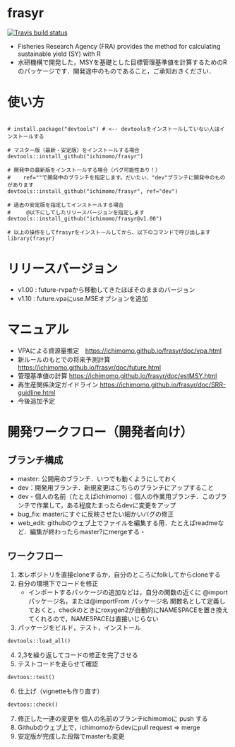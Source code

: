# frasyr
  [![Travis build status](https://travis-ci.com/ichimomo/frasyr.svg?branch=master)](https://travis-ci.com/ichimomo/frasyr)
- Fisheries Research Agency (FRA) provides the method for calculating sustainable yield (SY) with R
- 水研機構で開発した，MSYを基礎とした目標管理基準値を計算するためのRのパッケージです．開発途中のものであること，ご承知おきください．

# 使い方

```

# install.package("devtools") # <-- devtoolsをインストールしていない人はインストールする

# マスター版（最新・安定版）をインストールする場合
devtools::install_github("ichimomo/frasyr") 

# 開発中の最新版をインストールする場合（バグ可能性あり！）
#    ref=""で開発中のブランチを指定します。だいたい、"dev"ブランチに開発中のものがあります
devtools::install_github("ichimomo/frasyr", ref="dev") 

# 過去の安定版を指定してインストールする場合
#     @以下にしてしたリリースバージョンを指定します
devtools::install_github("ichimomo/frasyr@v1.00")

# 以上の操作をしてfrasyrをインストールしてから、以下のコマンドで呼び出します
library(frasyr) 

```

# リリースバージョン
- v1.00 : future-rvpaから移動してきたほぼそのままのバージョン
- v1.10 : future.vpaにuse.MSEオプションを追加

# マニュアル
- VPAによる資源量推定　https://ichimomo.github.io/frasyr/doc/vpa.html
- 新ルールのもとでの将来予測計算 https://ichimomo.github.io/frasyr/doc/future.html
- 管理基準値の計算 https://ichimomo.github.io/frasyr/doc/estMSY.html
- 再生産関係決定ガイドライン https://ichimomo.github.io/frasyr/doc/SRR-guidline.html
- 今後追加予定



# 開発ワークフロー（開発者向け）
## ブランチ構成
- master: 公開用のブランチ．いつでも動くようにしておく
- dev：開発用ブランチ．新規変更はこちらのブランチにアップすること
- dev - 個人の名前（たとえばichimomo）：個人の作業用ブランチ．このブランチで作業して，ある程度たまったらdevに変更をアップ
- bug_fix: masterにすぐに反映させたい細かいバグの修正
- web_edit: githubのウェブ上でファイルを編集する用．たとえばreadmeなど．編集が終わったらmaster?にmergeする・
## ワークフロー
1. 本レポジトリを直接cloneするか，自分のところにfolkしてからcloneする
2. 自分の環境下でコードを修正
   - インポートするパッケージの追加などは，自分の関数の近くに @import パッケージ名，または@importFrom パッケージ名 関数名として定義しておくと，checkのときにroxygen2が自動的にNAMESPACEを置き換えてくれるので，NAMESPACEは直接いじらない
3. パッケージをビルド，テスト，インストール
```{r}
devtools::load_all() 
```
4. 2,3を繰り返してコードの修正を完了させる
5. テストコードを走らせて確認
```{r}
devtoos::test()
```
6. 仕上げ（vignetteも作り直す）
```{r}
devtoos::check()
```
7. 修正した一連の変更を 個人の名前のブランチichimomoに push する
8. Githubのウェブ上で，ichimomoからdevにpull request => merge
9. 安定版が完成した段階でmasterも変更

